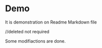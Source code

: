 # Demo

It is demonstration on Readme Markdown file 


//deleted not required

Some modifiactions are done.
